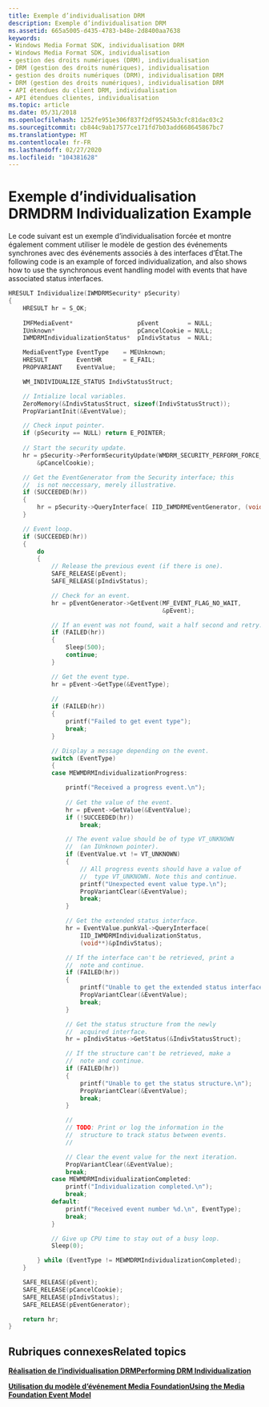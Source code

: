 ```yaml
---
title: Exemple d’individualisation DRM
description: Exemple d’individualisation DRM
ms.assetid: 665a5005-d435-4783-b48e-2d8400aa7638
keywords:
- Windows Media Format SDK, individualisation DRM
- Windows Media Format SDK, individualisation
- gestion des droits numériques (DRM), individualisation
- DRM (gestion des droits numériques), individualisation
- gestion des droits numériques (DRM), individualisation DRM
- DRM (gestion des droits numériques), individualisation DRM
- API étendues du client DRM, individualisation
- API étendues clientes, individualisation
ms.topic: article
ms.date: 05/31/2018
ms.openlocfilehash: 1252fe951e306f837f2df95245b3cfc81dac03c2
ms.sourcegitcommit: cb844c9ab17577ce171fd7b03add668645867bc7
ms.translationtype: MT
ms.contentlocale: fr-FR
ms.lasthandoff: 02/27/2020
ms.locfileid: "104381628"
---
```

# <a name="drm-individualization-example"></a><span data-ttu-id="30da6-111">Exemple d’individualisation DRM</span><span class="sxs-lookup"><span data-stu-id="30da6-111">DRM Individualization Example</span></span>

<span data-ttu-id="30da6-112">Le code suivant est un exemple d’individualisation forcée et montre également comment utiliser le modèle de gestion des événements synchrones avec des événements associés à des interfaces d’État.</span><span class="sxs-lookup"><span data-stu-id="30da6-112">The following code is an example of forced individualization, and also shows how to use the synchronous event handling model with events that have associated status interfaces.</span></span>


```C++
HRESULT Individualize(IWMDRMSecurity* pSecurity)
{
    HRESULT hr = S_OK;
    
    IMFMediaEvent*                  pEvent        = NULL;
    IUnknown*                       pCancelCookie = NULL;
    IWMDRMIndividualizationStatus*  pIndivStatus  = NULL;   

    MediaEventType EventType    = MEUnknown;
    HRESULT        EventHR      = E_FAIL;
    PROPVARIANT    EventValue;

    WM_INDIVIDUALIZE_STATUS IndivStatusStruct;

    // Intialize local variables.
    ZeroMemory(&IndivStatusStruct, sizeof(IndivStatusStruct));
    PropVariantInit(&EventValue);

    // Check input pointer.
    if (pSecurity == NULL) return E_POINTER;
    
    // Start the security update.
    hr = pSecurity->PerformSecurityUpdate(WMDRM_SECURITY_PERFORM_FORCE_INDIV,
        &pCancelCookie);

    // Get the EventGenerator from the Security interface; this 
    //  is not neccessary, merely illustrative. 
    if (SUCCEEDED(hr))
    {
        hr = pSecurity->QueryInterface( IID_IWMDRMEventGenerator, (void**)&pEventGenerator);
    }

    // Event loop.
    if (SUCCEEDED(hr))
    { 
        do
        {
            // Release the previous event (if there is one).
            SAFE_RELEASE(pEvent);
            SAFE_RELEASE(pIndivStatus);

            // Check for an event.
            hr = pEventGenerator->GetEvent(MF_EVENT_FLAG_NO_WAIT,
                                           &pEvent);

            // If an event was not found, wait a half second and retry.
            if (FAILED(hr))
            {
                Sleep(500);
                continue;
            }

            // Get the event type.
            hr = pEvent->GetType(&EventType);
            
            // 
            if (FAILED(hr))
            {
                printf("Failed to get event type");
                break;
            }

            // Display a message depending on the event.
            switch (EventType)
            {
            case MEWMDRMIndividualizationProgress:

                printf("Received a progress event.\n");
                
                // Get the value of the event.
                hr = pEvent->GetValue(&EventValue);
                if (!SUCCEEDED(hr))
                    break;

                // The event value should be of type VT_UNKNOWN
                //  (an IUnknown pointer).
                if (EventValue.vt != VT_UNKNOWN)
                {
                    // All progress events should have a value of 
                    //  type VT_UNKNOWN. Note this and continue.
                    printf("Unexpected event value type.\n");
                    PropVariantClear(&EventValue);
                    break;
                }

                // Get the extended status interface.
                hr = EventValue.punkVal->QueryInterface(
                    IID_IWMDRMIndividualizationStatus, 
                    (void**)&pIndivStatus);

                // If the interface can't be retrieved, print a
                //  note and continue.
                if (FAILED(hr))
                {
                    printf("Unable to get the extended status interface.\n");
                    PropVariantClear(&EventValue);
                    break;
                }

                // Get the status structure from the newly
                //  acquired interface.
                hr = pIndivStatus->GetStatus(&IndivStatusStruct);

                // If the structure can't be retrieved, make a
                //  note and continue.
                if (FAILED(hr))
                {
                    printf("Unable to get the status structure.\n");
                    PropVariantClear(&EventValue);
                    break;
                }

                //
                // TODO: Print or log the information in the
                //  structure to track status between events.
                //

                // Clear the event value for the next iteration.
                PropVariantClear(&EventValue);
                break;
            case MEWMDRMIndividualizationCompleted:
                printf("Individualization completed.\n");
                break;
            default:
                printf("Received event number %d.\n", EventType);
                break;
            }

            // Give up CPU time to stay out of a busy loop.
            Sleep(0);

        } while (EventType != MEWMDRMIndividualizationCompleted); 
    }

    SAFE_RELEASE(pEvent);
    SAFE_RELEASE(pCancelCookie);
    SAFE_RELEASE(pIndivStatus);
    SAFE_RELEASE(pEventGenerator);

    return hr;
}
```



## <a name="related-topics"></a><span data-ttu-id="30da6-113">Rubriques connexes</span><span class="sxs-lookup"><span data-stu-id="30da6-113">Related topics</span></span>

<dl> <dt>

[<span data-ttu-id="30da6-114">**Réalisation de l’individualisation DRM**</span><span class="sxs-lookup"><span data-stu-id="30da6-114">**Performing DRM Individualization**</span></span>](performing-drm-individualization.md)
</dt> <dt>

[<span data-ttu-id="30da6-115">**Utilisation du modèle d’événement Media Foundation**</span><span class="sxs-lookup"><span data-stu-id="30da6-115">**Using the Media Foundation Event Model**</span></span>](using-the-media-foundation-model.md)
</dt> </dl>

 

 




